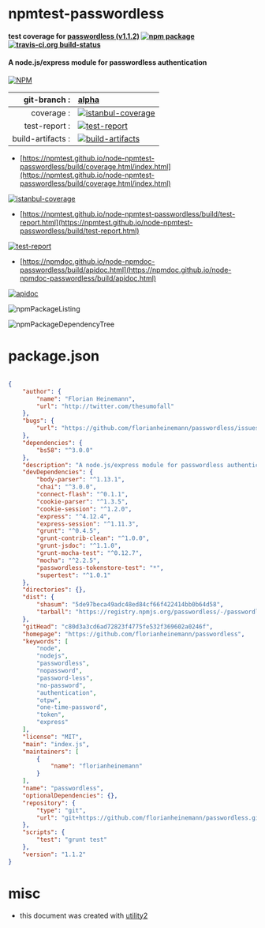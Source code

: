 # npmtest-passwordless

#### test coverage for  [passwordless (v1.1.2)](https://github.com/florianheinemann/passwordless)  [![npm package](https://img.shields.io/npm/v/npmtest-passwordless.svg?style=flat-square)](https://www.npmjs.org/package/npmtest-passwordless) [![travis-ci.org build-status](https://api.travis-ci.org/npmtest/node-npmtest-passwordless.svg)](https://travis-ci.org/npmtest/node-npmtest-passwordless)

#### A node.js/express module for passwordless authentication

[![NPM](https://nodei.co/npm/passwordless.png?downloads=true&downloadRank=true&stars=true)](https://www.npmjs.com/package/passwordless)

| git-branch : | [alpha](https://github.com/npmtest/node-npmtest-passwordless/tree/alpha)|
|--:|:--|
| coverage : | [![istanbul-coverage](https://npmtest.github.io/node-npmtest-passwordless/build/coverage.badge.svg)](https://npmtest.github.io/node-npmtest-passwordless/build/coverage.html/index.html)|
| test-report : | [![test-report](https://npmtest.github.io/node-npmtest-passwordless/build/test-report.badge.svg)](https://npmtest.github.io/node-npmtest-passwordless/build/test-report.html)|
| build-artifacts : | [![build-artifacts](https://npmtest.github.io/node-npmtest-passwordless/glyphicons_144_folder_open.png)](https://github.com/npmtest/node-npmtest-passwordless/tree/gh-pages/build)|

- [https://npmtest.github.io/node-npmtest-passwordless/build/coverage.html/index.html](https://npmtest.github.io/node-npmtest-passwordless/build/coverage.html/index.html)

[![istanbul-coverage](https://npmtest.github.io/node-npmtest-passwordless/build/screenCapture.buildCi.browser.%252Ftmp%252Fbuild%252Fcoverage.lib.html.png)](https://npmtest.github.io/node-npmtest-passwordless/build/coverage.html/index.html)

- [https://npmtest.github.io/node-npmtest-passwordless/build/test-report.html](https://npmtest.github.io/node-npmtest-passwordless/build/test-report.html)

[![test-report](https://npmtest.github.io/node-npmtest-passwordless/build/screenCapture.buildCi.browser.%252Ftmp%252Fbuild%252Ftest-report.html.png)](https://npmtest.github.io/node-npmtest-passwordless/build/test-report.html)

- [https://npmdoc.github.io/node-npmdoc-passwordless/build/apidoc.html](https://npmdoc.github.io/node-npmdoc-passwordless/build/apidoc.html)

[![apidoc](https://npmdoc.github.io/node-npmdoc-passwordless/build/screenCapture.buildCi.browser.%252Ftmp%252Fbuild%252Fapidoc.html.png)](https://npmdoc.github.io/node-npmdoc-passwordless/build/apidoc.html)

![npmPackageListing](https://npmtest.github.io/node-npmtest-passwordless/build/screenCapture.npmPackageListing.svg)

![npmPackageDependencyTree](https://npmtest.github.io/node-npmtest-passwordless/build/screenCapture.npmPackageDependencyTree.svg)



# package.json

```json

{
    "author": {
        "name": "Florian Heinemann",
        "url": "http://twitter.com/thesumofall"
    },
    "bugs": {
        "url": "https://github.com/florianheinemann/passwordless/issues"
    },
    "dependencies": {
        "bs58": "^3.0.0"
    },
    "description": "A node.js/express module for passwordless authentication",
    "devDependencies": {
        "body-parser": "^1.13.1",
        "chai": "^3.0.0",
        "connect-flash": "^0.1.1",
        "cookie-parser": "^1.3.5",
        "cookie-session": "^1.2.0",
        "express": "^4.12.4",
        "express-session": "^1.11.3",
        "grunt": "^0.4.5",
        "grunt-contrib-clean": "^1.0.0",
        "grunt-jsdoc": "^1.1.0",
        "grunt-mocha-test": "^0.12.7",
        "mocha": "^2.2.5",
        "passwordless-tokenstore-test": "*",
        "supertest": "^1.0.1"
    },
    "directories": {},
    "dist": {
        "shasum": "5de97beca49adc48ed84cf66f422414bb0b64d58",
        "tarball": "https://registry.npmjs.org/passwordless/-/passwordless-1.1.2.tgz"
    },
    "gitHead": "c80d3a3cd6ad72823f4775fe532f369602a0246f",
    "homepage": "https://github.com/florianheinemann/passwordless",
    "keywords": [
        "node",
        "nodejs",
        "passwordless",
        "nopassword",
        "password-less",
        "no-password",
        "authentication",
        "otpw",
        "one-time-password",
        "token",
        "express"
    ],
    "license": "MIT",
    "main": "index.js",
    "maintainers": [
        {
            "name": "florianheinemann"
        }
    ],
    "name": "passwordless",
    "optionalDependencies": {},
    "repository": {
        "type": "git",
        "url": "git+https://github.com/florianheinemann/passwordless.git"
    },
    "scripts": {
        "test": "grunt test"
    },
    "version": "1.1.2"
}
```



# misc
- this document was created with [utility2](https://github.com/kaizhu256/node-utility2)
